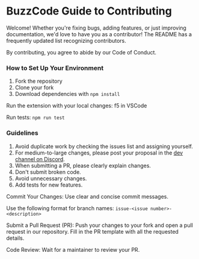# BuzzCode Guide to Contributing

Welcome! Whether you're fixing bugs, adding features, or just improving documentation, we'd love to have you as a contributor!
The README has a frequently updated list recognizing contributors.

By contributing, you agree to abide by our Code of Conduct.

### How to Set Up Your Environment

1. Fork the repository
2. Clone your fork
3. Download dependencies with `npm install`

Run the extension with your local changes: f5 in VSCode

Run tests: `npm run test`

### Guidelines

1. Avoid duplicate work by checking the issues list and assigning yourself.
2. For medium-to-large changes, please post your proposal in the [dev channel on Discord](https://discord.com/channels/1111329465973342328/1174087583333097543).
3. When submitting a PR, please clearly explain changes.
4. Don't submit broken code.
5. Avoid unnecessary changes.
6. Add tests for new features.

Commit Your Changes: Use clear and concise commit messages.

Use the following format for branch names: `issue-<issue number>-<description>`

Submit a Pull Request (PR): Push your changes to your fork and open a pull request in our repository. Fill in the PR template with all the requested details.

Code Review: Wait for a maintainer to review your PR.
